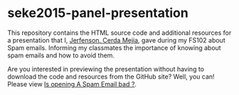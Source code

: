 # seke2015-panel-presentation

This repository contains the HTML source code and additional resources for a presentation that I, [Jerfenson.
Cerda Mejia](https://cerdamejiaj.github.io/), gave during my FS102 about Spam emails. Informing my classmates the importance of knowing about spam emails and how to avoid them.


Are you interested in previewing the presentation without having to download the code and resources from the GitHub
site? Well, you can! Please view [Is opening A Spam Email bad ?](http://cdn.rawgit.com/cerdamejiaj/fs102Spring2017-presentation2-cerdamejiaj/master/seke2015_panel.html).
